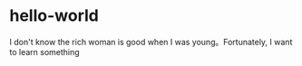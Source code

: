 # hello-world
I don't know the rich woman is good when I was young。Fortunately, I want to learn something
